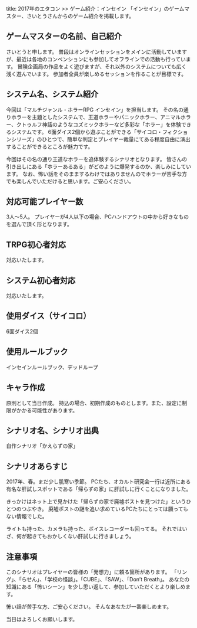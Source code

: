 title: 2017年のエタコン >> ゲーム紹介：インセイン
「インセイン」のゲームマスター、さいとうさんからのゲーム紹介を掲載します。
<h2>ゲームマスターの名前、自己紹介</h2>
さいとうと申します。
普段はオンラインセッションをメインに活動していますが、最近は各地のコンベンションにも参加してオフラインでの活動も行っています。
冒険企画局の作品をよく遊びますが、それ以外のシステムについても広く浅く遊んでいます。
参加者全員が楽しめるセッションを作ることが目標です。
<h2>システム名、システム紹介</h2>
今回は「マルチジャンル・ホラーRPG インセイン」を担当します。
その名の通りホラーを主題としたシステムで、王道ホラーやパニックホラー、アニマルホラー、クトゥルフ神話のようなコズミックホラーなど多彩な「ホラー」を体験できるシステムです。
6面ダイス2個から遊ぶことができる「サイコロ・フィクションシリーズ」のひとつで、簡単な判定とプレイヤー裁量にてある程度自由に演出することができるところが魅力です。

今回はその名の通り王道なホラーを追体験するシナリオとなります。
皆さんの引き出しにある「ホラーあるある」がどのように爆発するのか、楽しみにしています。
なお、怖い話をそのままするわけではありませんのでホラーが苦手な方でも楽しんでいただけると思います。ご安心ください。
<h2>対応可能プレイヤー数</h2>
3人～5人。
プレイヤーが4人以下の場合、PCハンドアウトの中から好きなものを選んで頂く形となります。
<h2>TRPG初心者対応</h2>
対応いたします。
<h2>システム初心者対応</h2>
対応いたします。
<h2>使用ダイス（サイコロ）</h2>
6面ダイス2個
<h2>使用ルールブック</h2>
インセインルールブック、デッドループ
<h2>キャラ作成</h2>
原則として当日作成。
持込の場合、初期作成のものとします。また、設定に制限がかかる可能性があります。
<h2>シナリオ名、シナリオ出典</h2>
自作シナリオ「かえらずの家」
<h2>シナリオあらすじ</h2>
2017年、春。まだ少し肌寒い季節。
PCたち、オカルト研究会一行は近所にある有名な肝試しスポットである「帰らずの家」に肝試しに行くことになりました。

きっかけはネット上で見かけた「帰らずの家で廃墟ポストを見つけた」というひとつのつぶやき。
廃墟ポストの謎を追い求めているPCたちにとっては願ってもない情報でした。

ライトも持った、カメラも持った、ボイスレコーダーも回ってる。
それではいざ、何が起きてもおかしくない肝試しに行きましょう。
<h2>注意事項</h2>
このシナリオはプレイヤーの皆様の「発想力」に頼る箇所があります。
「リング」、「らせん」、「学校の怪談」。「CUBE」、「SAW」、「Don’t Breath」。
あなたの知識にある「怖いシーン」を少し思い返して、参加していただくとより楽しめます。

怖い話が苦手な方、ご安心ください。
そんなあなたが一番楽しめます。

当日はよろしくお願いします。
